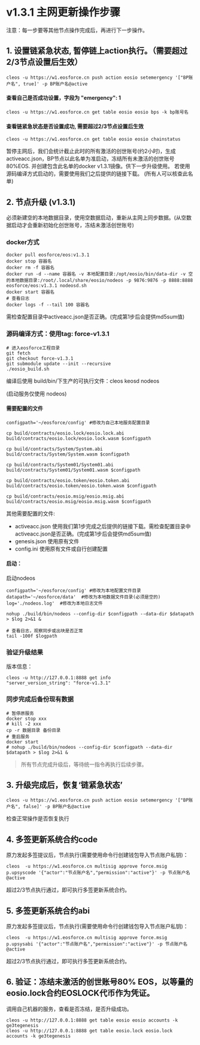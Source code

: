 # v1.3.1 主网更新操作步骤

注意：每一步要等其他节点操作完成后，再进行下一步操作。

## 1. 设置链紧急状态, 暂停链上action执行。（需要超过2/3节点设置后生效）
```shell
cleos -u https://w1.eosforce.cn push action eosio setemergency '["BP账户名", true]' -p BP账户名@active
```
#### 查看自己是否成功设置，字段为 "emergency": 1
```shell
cleos -u https://w1.eosforce.cn get table eosio eosio bps -k bp账号名
```
#### 查看链紧急状态是否设置成功, 需要超过2/3节点设置后生效
```shell
cleos -u https://w1.eosforce.cn get table eosio eosio chainstatus
```

暂停主网后，我们会统计截止此时的所有激活的创世账号(约2小时)，生成activeacc.json，BP节点以此名单为准启动，冻结所有未激活的创世账号80%EOS.
并创建包含此名单的docker v1.3.1镜像。供下一步升级使用。
若使用源码编译方式启动的，需要使用我们之后提供的链接下载。
(所有人可以核查此名单)

## 2. 节点升级 (v1.3.1)

必须新建空的本地数据目录，使用空数据启动，重新从主网上同步数据。(从空数据启动才会重新初始化创世账号，冻结未激活创世账号)

### docker方式
```shell
docker pull eosforce/eos:v1.3.1
docker stop 容器名
docker rm -f 容器名
docker run -d --name 容器名 -v 本地配置目录:/opt/eosio/bin/data-dir -v 空的本地数据目录:/root/.local/share/eosio/nodeos -p 9876:9876 -p 8888:8888 eosforce/eos:v1.3.1 nodeosd.sh
docker start 容器名
# 查看日志
docker logs -f --tail 100 容器名
```
需检查配置目录中activeacc.json是否正确。(完成第1步后会提供md5sum值)

### 源码编译方式：使用tag: force-v1.3.1 

```shell
# 进入eosforce工程目录
git fetch
git checkout force-v1.3.1
git submodule update --init --recursive
./eosio_build.sh
```
编译后使用 build/bin/下生产的可执行文件：cleos  keosd  nodeos

(启动服务仅使用 nodeos)

#### 需要配置的文件
```shell
configpath='~/eosforce/config' #修改为自己本地服务配置目录

cp build/contracts/eosio.lock/eosio.lock.abi  build/contracts/eosio.lock/eosio.lock.wasm $configpath

cp build/contracts/System/System.abi build/contracts/System/System.wasm $configpath

cp build/contracts/System01/System01.abi build/contracts/System01/System01.wasm $configpath

cp build/contracts/eosio.token/eosio.token.abi build/contracts/eosio.token/eosio.token.wasm $configpath

cp build/contracts/eosio.msig/eosio.msig.abi build/contracts/eosio.msig/eosio.msig.wasm $configpath
```
其他需要配置的文件:
- activeacc.json 使用我们第1步完成之后提供的链接下载。需检查配置目录中activeacc.json是否正确。(完成第1步后会提供md5sum值)
- genesis.json 使用原有文件
- config.ini 使用原有文件或自行创建配置

#### 启动：
启动nodeos

```shell
configpath='~/eosforce/config' #修改为本地配置文件目录
datapath='~/eosforce/data'	#修改为本地数据文件目录(必须是空的)
log='./nodeos.log'	#修改为本地日志文件

nohup ./build/bin/nodeos --config-dir $configpath --data-dir $datapath > $log 2>&1 &

# 查看日志，观察同步或出块是否正常
tail -100f $logpath
```

### 验证升级结果
版本信息：
```shell
cleos -u http://127.0.0.1:8888 get info
"server_version_string": "force-v1.3.1"
```
### 同步完成后备份现有数据
```shell
# 暂停原服务
docker stop xxx
# kill -2 xxx
cp -r 数据目录 备份目录
# 重启服务
docker start
# nohup ./build/bin/nodeos --config-dir $configpath --data-dir $datapath > $log 2>&1 &
```

> 所有节点完成升级后，等待统一指令再执行后续步骤。

## 3. 升级完成后，恢复‘链紧急状态’
```shell
cleos -u https://w1.eosforce.cn push action eosio setemergency '["BP账户名", false]' -p BP账户名@active
```
检查正常操作是否恢复执行

## 4. 多签更新系统合约code
原力发起多签提议后，节点执行(需要使用命令行创建钱包导入节点账户私钥)：
```shell
cleos  -u https://w1.eosforce.cn multisig approve force.msig p.upsyscode '{"actor":"节点账户名","permission":"active"}' -p 节点账户名@active
```
超过2/3节点执行通过，即可执行多签更新系统合约。

## 5. 多签更新系统合约abi
原力发起多签提议后，节点执行(需要使用命令行创建钱包导入节点账户私钥)：
```shell
cleos  -u https://w1.eosforce.cn multisig approve force.msig p.upsysabi '{"actor":"节点账户名","permission":"active"}' -p 节点账户名@active
```
超过2/3节点执行通过，即可执行多签更新系统合约。


## 6. 验证：冻结未激活的创世账号80% EOS，以等量的eosio.lock合约EOSLOCK代币作为凭证。
调用自己机器的服务，查看是否冻结，是否升级成功。
```shell
cleos -u http://127.0.0.1:8888 get table eosio eosio accounts -k ge3tegenesis
cleos -u http://127.0.0.1:8888 get table eosio.lock eosio.lock accounts -k ge3tegenesis
```



